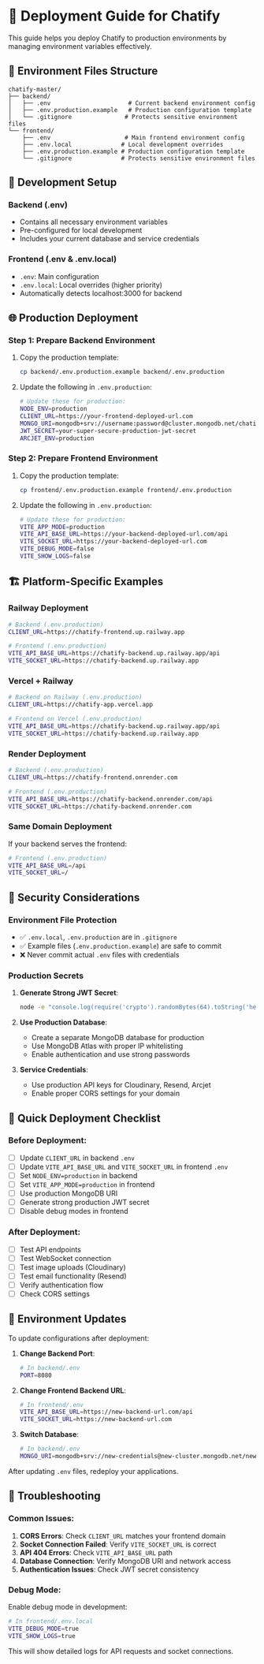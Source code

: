 # 🚀 Deployment Guide for Chatify

This guide helps you deploy Chatify to production environments by managing environment variables effectively.

## 📁 Environment Files Structure

```
chatify-master/
├── backend/
│   ├── .env                      # Current backend environment config
│   ├── .env.production.example   # Production configuration template
│   └── .gitignore               # Protects sensitive environment files
└── frontend/
    ├── .env                     # Main frontend environment config
    ├── .env.local              # Local development overrides
    ├── .env.production.example # Production configuration template
    └── .gitignore              # Protects sensitive environment files
```

## 🔧 Development Setup

### Backend (.env)
- Contains all necessary environment variables
- Pre-configured for local development
- Includes your current database and service credentials

### Frontend (.env & .env.local)
- `.env`: Main configuration
- `.env.local`: Local overrides (higher priority)
- Automatically detects localhost:3000 for backend

## 🌐 Production Deployment

### Step 1: Prepare Backend Environment

1. Copy the production template:
   ```bash
   cp backend/.env.production.example backend/.env.production
   ```

2. Update the following in `.env.production`:
   ```bash
   # Update these for production:
   NODE_ENV=production
   CLIENT_URL=https://your-frontend-deployed-url.com
   MONGO_URI=mongodb+srv://username:password@cluster.mongodb.net/chatify-prod
   JWT_SECRET=your-super-secure-production-jwt-secret
   ARCJET_ENV=production
   ```

### Step 2: Prepare Frontend Environment

1. Copy the production template:
   ```bash
   cp frontend/.env.production.example frontend/.env.production
   ```

2. Update the following in `.env.production`:
   ```bash
   # Update these for production:
   VITE_APP_MODE=production
   VITE_API_BASE_URL=https://your-backend-deployed-url.com/api
   VITE_SOCKET_URL=https://your-backend-deployed-url.com
   VITE_DEBUG_MODE=false
   VITE_SHOW_LOGS=false
   ```

## 🏗️ Platform-Specific Examples

### Railway Deployment
```bash
# Backend (.env.production)
CLIENT_URL=https://chatify-frontend.up.railway.app

# Frontend (.env.production)
VITE_API_BASE_URL=https://chatify-backend.up.railway.app/api
VITE_SOCKET_URL=https://chatify-backend.up.railway.app
```

### Vercel + Railway
```bash
# Backend on Railway (.env.production)
CLIENT_URL=https://chatify-app.vercel.app

# Frontend on Vercel (.env.production)
VITE_API_BASE_URL=https://chatify-backend.up.railway.app/api
VITE_SOCKET_URL=https://chatify-backend.up.railway.app
```

### Render Deployment
```bash
# Backend (.env.production)
CLIENT_URL=https://chatify-frontend.onrender.com

# Frontend (.env.production)
VITE_API_BASE_URL=https://chatify-backend.onrender.com/api
VITE_SOCKET_URL=https://chatify-backend.onrender.com
```

### Same Domain Deployment
If your backend serves the frontend:
```bash
# Frontend (.env.production)
VITE_API_BASE_URL=/api
VITE_SOCKET_URL=/
```

## 🔐 Security Considerations

### Environment File Protection
- ✅ `.env.local`, `.env.production` are in `.gitignore`
- ✅ Example files (`.env.production.example`) are safe to commit
- ❌ Never commit actual `.env` files with credentials

### Production Secrets
1. **Generate Strong JWT Secret**:
   ```bash
   node -e "console.log(require('crypto').randomBytes(64).toString('hex'))"
   ```

2. **Use Production Database**:
   - Create a separate MongoDB database for production
   - Use MongoDB Atlas with proper IP whitelisting
   - Enable authentication and use strong passwords

3. **Service Credentials**:
   - Use production API keys for Cloudinary, Resend, Arcjet
   - Enable proper CORS settings for your domain

## 🚀 Quick Deployment Checklist

### Before Deployment:
- [ ] Update `CLIENT_URL` in backend `.env`
- [ ] Update `VITE_API_BASE_URL` and `VITE_SOCKET_URL` in frontend `.env`
- [ ] Set `NODE_ENV=production` in backend
- [ ] Set `VITE_APP_MODE=production` in frontend
- [ ] Use production MongoDB URI
- [ ] Generate strong production JWT secret
- [ ] Disable debug modes in frontend

### After Deployment:
- [ ] Test API endpoints
- [ ] Test WebSocket connection
- [ ] Test image uploads (Cloudinary)
- [ ] Test email functionality (Resend)
- [ ] Verify authentication flow
- [ ] Check CORS settings

## 🔄 Environment Updates

To update configurations after deployment:

1. **Change Backend Port**:
   ```bash
   # In backend/.env
   PORT=8080
   ```

2. **Change Frontend Backend URL**:
   ```bash
   # In frontend/.env
   VITE_API_BASE_URL=https://new-backend-url.com/api
   VITE_SOCKET_URL=https://new-backend-url.com
   ```

3. **Switch Database**:
   ```bash
   # In backend/.env
   MONGO_URI=mongodb+srv://new-credentials@new-cluster.mongodb.net/new-db
   ```

After updating `.env` files, redeploy your applications.

## 🐛 Troubleshooting

### Common Issues:

1. **CORS Errors**: Check `CLIENT_URL` matches your frontend domain
2. **Socket Connection Failed**: Verify `VITE_SOCKET_URL` is correct
3. **API 404 Errors**: Check `VITE_API_BASE_URL` path
4. **Database Connection**: Verify MongoDB URI and network access
5. **Authentication Issues**: Check JWT secret consistency

### Debug Mode:
Enable debug mode in development:
```bash
# In frontend/.env.local
VITE_DEBUG_MODE=true
VITE_SHOW_LOGS=true
```

This will show detailed logs for API requests and socket connections.